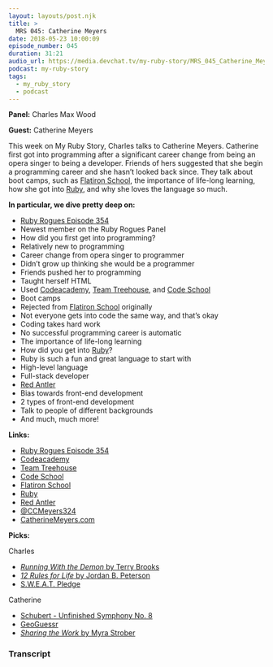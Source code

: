 ```yaml
---
layout: layouts/post.njk
title: >
  MRS 045: Catherine Meyers
date: 2018-05-23 10:00:09
episode_number: 045
duration: 31:21
audio_url: https://media.devchat.tv/my-ruby-story/MRS_045_Catherine_Meyers.mp3
podcast: my-ruby-story
tags:
  - my_ruby_story
  - podcast
---
```


**Panel:** Charles Max Wood

**Guest:** Catherine Meyers

This week on My Ruby Story, Charles talks to Catherine Meyers. Catherine first got into programming after a significant career change from being an opera singer to being a developer. Friends of hers suggested that she begin a programming career and she hasn’t looked back since. They talk about boot camps, such as [Flatiron School](https://flatironschool.com/), the importance of life-long learning, how she got into [Ruby](https://www.ruby-lang.org/en/), and why she loves the language so much.

**In particular, we dive pretty deep on:**

- [Ruby Rogues Episode 354](https://devchat.tv/ruby-rogues/rr-354-music-musicians-and-programmers-with-catherine-meyers)
- Newest member on the Ruby Rogues Panel
- How did you first get into programming?
- Relatively new to programming
- Career change from opera singer to programmer
- Didn’t grow up thinking she would be a programmer
- Friends pushed her to programming
- Taught herself HTML
- Used [Codeacademy](https://www.codecademy.com/), [Team Treehouse](https://teamtreehouse.com/create), and [Code School](https://www.codeschool.com/)
- Boot camps
- Rejected from [Flatiron School](https://flatironschool.com/) originally
- Not everyone gets into code the same way, and that’s okay
- Coding takes hard work
- No successful programming career is automatic
- The importance of life-long learning
- How did you get into [Ruby](https://www.ruby-lang.org/en/)?
- Ruby is such a fun and great language to start with
- High-level language
- Full-stack developer
- [Red Antler](https://redantler.com/)
- Bias towards front-end development
- 2 types of front-end development
- Talk to people of different backgrounds
- And much, much more!

**Links:**

- [Ruby Rogues Episode 354](https://devchat.tv/ruby-rogues/rr-354-music-musicians-and-programmers-with-catherine-meyers)
- [Codeacademy](https://www.codecademy.com/)
- [Team Treehouse](https://teamtreehouse.com/create)
- [Code School](https://www.codeschool.com/)
- [Flatiron School](https://flatironschool.com/)
- [Ruby](https://www.ruby-lang.org/en/)
- [Red Antler](https://redantler.com/)
- [@CCMeyers324](https://twitter.com/ccmeyers324?lang=en)
- [CatherineMeyers.com](https://catherinecodes.com/)

**Picks:**

Charles

- [_Running With the Demon_ by Terry Brooks](https://www.amazon.com/Running-Demon-Word-Void-Trilogy/dp/0345422589)
- [_12 Rules for Life_ by Jordan B. Peterson](https://www.amazon.com/12-Rules-Life-Antidote-Chaos/dp/0345816021)
- [S.W.E.A.T. Pledge](https://profoundlydisconnected.com/skill-work-ethic-arent-taboo/)

Catherine

- [Schubert - Unfinished Symphony No. 8](https://www.youtube.com/watch?v=uhkiivKYFvA)
- [GeoGuessr](https://geoguessr.com/)
- [_Sharing the Work_ by Myra Strober](https://www.amazon.com/Sharing-Work-Breaking-Through-Holding/dp/0262533553)

### Transcript
